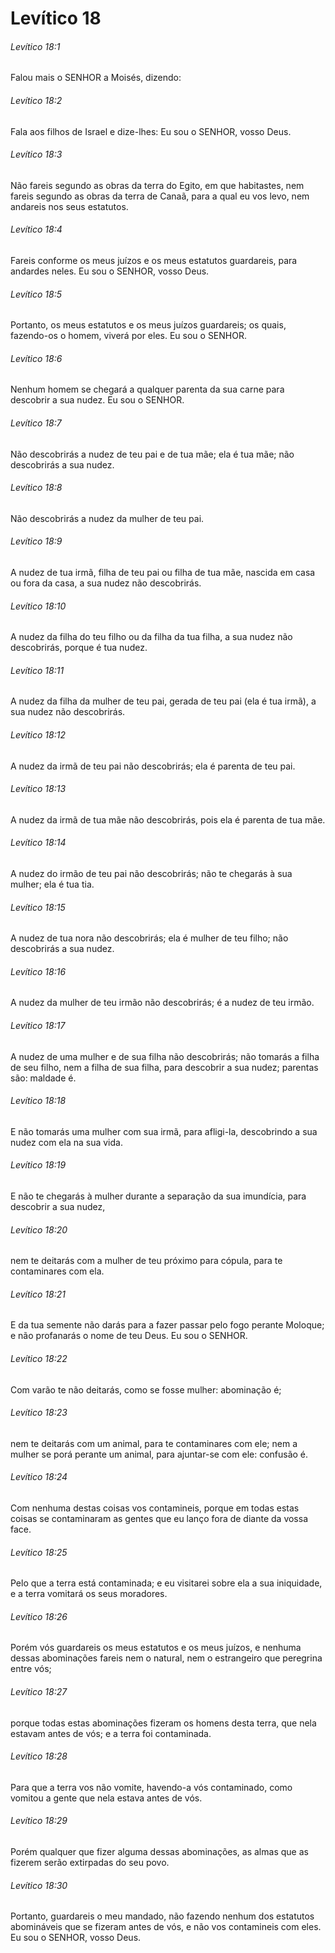 # Levítico 18

###### Levítico 18:1

Falou mais o SENHOR a Moisés, dizendo:

###### Levítico 18:2

Fala aos filhos de Israel e dize-lhes: Eu sou o SENHOR, vosso Deus.

###### Levítico 18:3

Não fareis segundo as obras da terra do Egito, em que habitastes, nem fareis segundo as obras da terra de Canaã, para a qual eu vos levo, nem andareis nos seus estatutos.

###### Levítico 18:4

Fareis conforme os meus juízos e os meus estatutos guardareis, para andardes neles. Eu sou o SENHOR, vosso Deus.

###### Levítico 18:5

Portanto, os meus estatutos e os meus juízos guardareis; os quais, fazendo-os o homem, viverá por eles. Eu sou o SENHOR.

###### Levítico 18:6

Nenhum homem se chegará a qualquer parenta da sua carne para descobrir a sua nudez. Eu sou o SENHOR.

###### Levítico 18:7

Não descobrirás a nudez de teu pai e de tua mãe; ela é tua mãe; não descobrirás a sua nudez.

###### Levítico 18:8

Não descobrirás a nudez da mulher de teu pai.

###### Levítico 18:9

A nudez de tua irmã, filha de teu pai ou filha de tua mãe, nascida em casa ou fora da casa, a sua nudez não descobrirás.

###### Levítico 18:10

A nudez da filha do teu filho ou da filha da tua filha, a sua nudez não descobrirás, porque é tua nudez.

###### Levítico 18:11

A nudez da filha da mulher de teu pai, gerada de teu pai (ela é tua irmã), a sua nudez não descobrirás.

###### Levítico 18:12

A nudez da irmã de teu pai não descobrirás; ela é parenta de teu pai.

###### Levítico 18:13

A nudez da irmã de tua mãe não descobrirás, pois ela é parenta de tua mãe.

###### Levítico 18:14

A nudez do irmão de teu pai não descobrirás; não te chegarás à sua mulher; ela é tua tia.

###### Levítico 18:15

A nudez de tua nora não descobrirás; ela é mulher de teu filho; não descobrirás a sua nudez.

###### Levítico 18:16

A nudez da mulher de teu irmão não descobrirás; é a nudez de teu irmão.

###### Levítico 18:17

A nudez de uma mulher e de sua filha não descobrirás; não tomarás a filha de seu filho, nem a filha de sua filha, para descobrir a sua nudez; parentas são: maldade é.

###### Levítico 18:18

E não tomarás uma mulher com sua irmã, para afligi-la, descobrindo a sua nudez com ela na sua vida.

###### Levítico 18:19

E não te chegarás à mulher durante a separação da sua imundícia, para descobrir a sua nudez,

###### Levítico 18:20

nem te deitarás com a mulher de teu próximo para cópula, para te contaminares com ela.

###### Levítico 18:21

E da tua semente não darás para a fazer passar pelo fogo perante Moloque; e não profanarás o nome de teu Deus. Eu sou o SENHOR.

###### Levítico 18:22

Com varão te não deitarás, como se fosse mulher: abominação é;

###### Levítico 18:23

nem te deitarás com um animal, para te contaminares com ele; nem a mulher se porá perante um animal, para ajuntar-se com ele: confusão é.

###### Levítico 18:24

Com nenhuma destas coisas vos contamineis, porque em todas estas coisas se contaminaram as gentes que eu lanço fora de diante da vossa face.

###### Levítico 18:25

Pelo que a terra está contaminada; e eu visitarei sobre ela a sua iniquidade, e a terra vomitará os seus moradores.

###### Levítico 18:26

Porém vós guardareis os meus estatutos e os meus juízos, e nenhuma dessas abominações fareis nem o natural, nem o estrangeiro que peregrina entre vós;

###### Levítico 18:27

porque todas estas abominações fizeram os homens desta terra, que nela estavam antes de vós; e a terra foi contaminada.

###### Levítico 18:28

Para que a terra vos não vomite, havendo-a vós contaminado, como vomitou a gente que nela estava antes de vós.

###### Levítico 18:29

Porém qualquer que fizer alguma dessas abominações, as almas que as fizerem serão extirpadas do seu povo.

###### Levítico 18:30

Portanto, guardareis o meu mandado, não fazendo nenhum dos estatutos abomináveis que se fizeram antes de vós, e não vos contamineis com eles. Eu sou o SENHOR, vosso Deus.

